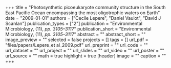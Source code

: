 +++
title = "Photosynthetic picoeukaryote community structure in the South East Pacific Ocean encompassing the most oligotrophic waters on Earth"
date = "2009-01-01"
authors = ["Cecile Lepere", "Daniel Vaulot", "David J Scanlan"]
publication_types = ["2"]
publication = "Environmental Microbiology, (11), _pp. 3105–3117_"
publication_short = "Environmental Microbiology, (11), _pp. 3105–3117_"
abstract = ""
abstract_short = ""
image_preview = ""
selected = false
projects = []
tags = []
url_pdf = "files/papers/Lepere_et al_2009.pdf"
url_preprint = ""
url_code = ""
url_dataset = ""
url_project = ""
url_slides = ""
url_video = ""
url_poster = ""
url_source = ""
math = true
highlight = true
[header]
image = ""
caption = ""
+++

